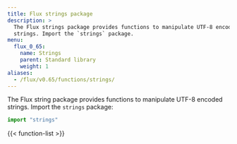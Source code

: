 ```yaml
---
title: Flux strings package
description: >
  The Flux strings package provides functions to manipulate UTF-8 encoded
  strings. Import the `strings` package.
menu:
  flux_0_65:
    name: Strings
    parent: Standard library
    weight: 1
aliases:
  - /flux/v0.65/functions/strings/
---
```


The Flux string package provides functions to manipulate UTF-8 encoded strings.
Import the `strings` package:

```js
import "strings"
```

{{< function-list >}}
